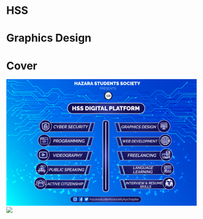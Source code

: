 # HSS
# Graphics Design
# Cover
<img src ="https://github.com/AhmedRaja1/HSS/blob/master/HSS-DIGITAL-PLATFORM-light.png">
<img src ="<img src ="https://github.com/AhmedRaja1/HSS/blob/master/HSS-DIGITAL-PLATFORM-light.png">
